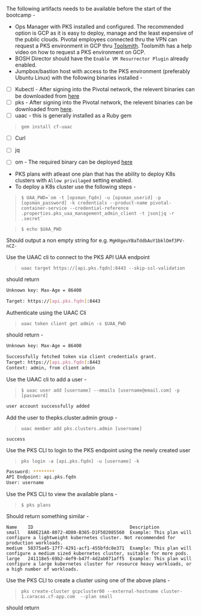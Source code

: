
The following artifacts needs to be available before the start of the bootcamp -

 - Ops Manager with PKS installed and configured. The recommended option is GCP as it is easy to deploy, manage and the least expensive of the public clouds. Pivotal employees connected thru the VPN can request a PKS environment in GCP thru [Toolsmith](https://environments.toolsmiths.cf-app.com/home). Toolsmith has a help video on how to request a PKS environment on GCP. 
 - BOSH Director should have the `Enable VM Resurrector Plugin` already enabled.
 - Jumpbox/bastion host with access to the PKS environment (preferably Ubuntu Linux) with the following binaries installed -
 - [ ] Kubectl - After signing into the Pivotal network, the relevent binaries can be downloaded from [here](https://network.pivotal.io/products/pivotal-container-service/#/releases/386533/file_groups/1831)
 - [ ] pks - After signing into the Pivotal network, the relevent binaries can be downloaded from [here](https://network.pivotal.io/products/pivotal-container-service/#/releases/386533/file_groups/1830).
 - [ ] uaac - this is generally installed as a Ruby gem 
> `gem install cf-uaac`
 - [ ] Curl
 - [ ]  jq
 - [ ] om - The required binary can be deployed [here](https://github.com/pivotal-cf/om/releases)


 - PKS plans with atleast one plan that has the ability to deploy K8s clusters with `Allow privilaged` setting enabled.
 - To deploy a K8s cluster use the following steps - 
 
>``
$ UAA_PWD=`om -t [opsman_fqdn] -u [opsman_userid] -p [opsman_password] -k credentials --product-name pivotal-container-service --credential-reference .properties.pks_uaa_management_admin_client -t json|jq -r .secret`
``

> `$ echo $UAA_PWD`

Should output a non empty string for e.g.
`MgHXgeuYBaTddbAuY1bklOmf3PV-nCZ-`

Use the UAAC cli to connect to the PKS API UAA endpoint

> `uaac target https://[api.pks.fqdn]:8443 --skip-ssl-validation`

should return 
```bash
Unknown key: Max-Age = 86400

Target: https://[api.pks.fqdn]:8443
```
Authenticate using the UAAC Cli

> `uaac token client get admin -s $UAA_PWD`

should return -
```bash
Unknown key: Max-Age = 86400

Successfully fetched token via client credentials grant.
Target: https://[api.pks.fqdn]:8443
Context: admin, from client admin
```
Use the UAAC cli to add a user -

>`$ uaac user add [username] --emails [username@email.com] -p [password]`

```bash
user account successfully added
```
Add the user to thepks.cluster.admin group -
> `uaac member add pks.clusters.admin [username]`

```
success
```
Use the PKS CLI to login to the PKS endpoint using the newly created user

> `pks login -a [api.pks.fqdn] -u [username] -k`

```bash
Password: ********
API Endpoint: api.pks.fqdn
User: username
```

Use the PKS CLI to view the available plans - 

>`$ pks plans`

Should return something similar - 
```shell
Name    ID                                    Description
small   8A0E21A8-8072-4D80-B365-D1F502085560  Example: This plan will configure a lightweight kubernetes cluster. Not recommended for production workloads.
medium  58375a45-17f7-4291-acf1-455bfdc8e371  Example: This plan will configure a medium sized kubernetes cluster, suitable for more pods.
large   241118e5-69b2-4ef9-b47f-4d2ab071aff5  Example: This plan will configure a large kubernetes cluster for resource heavy workloads, or a high number of workloads.
```

Use the PKS CLI to create a cluster using one of the above plans - 

>`pks create-cluster gcpcluster00 --external-hostname cluster-1.caracas.cf-app.com  --plan small`

should return 
```shell

```
<!--stackedit_data:
eyJoaXN0b3J5IjpbLTYxOTU2Mzk3NSwtOTAwMzIyNjQ1LC0yMD
c3NTczMzg0LC0xOTAyMTQ0MDkxLC03ODgwNjc2MjIsMjIwNTUz
NjIzXX0=
-->